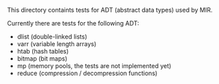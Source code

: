This directory containts tests for ADT (abstract data types) used by
MIR.

Currently there are tests for the following ADT:
* dlist (double-linked lists)
* varr (variable length arrays)
* htab (hash tables)
* bitmap (bit maps)
* mp (memory pools, the tests are not implemented yet)
* reduce (compression / decompression functions)